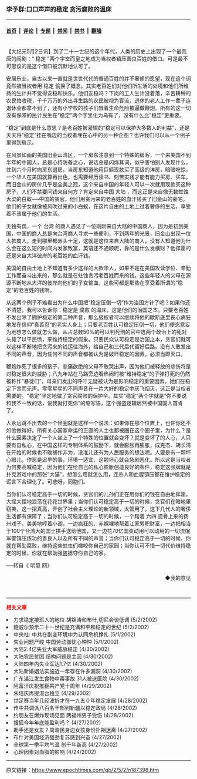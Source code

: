 ### 李予群:口口声声的稳定 贪污腐败的温床

---

#### [首页](../../../..?n187398) &nbsp;|&nbsp; [评论](../../../../../epoch-comment?n187398) &nbsp;|&nbsp; [专题](../../../../../epoch-special?n187398) &nbsp;|&nbsp; [禁闻](../../../../../epoch-news?n187398) &nbsp;|&nbsp; [禁书](../../../../../books?n187398) &nbsp;|&nbsp; [翻墙](https://github.com/gfw-breaker/nogfw/blob/master/README.md?n187398)


<div class="post_content" id="artbody" itemprop="articleBody">
 <!-- article content begin -->
 <p>
  <font color="#ffffff">
   (http://www.epochtimes.com)
  </font>
  <br/>
  【大纪元5月2日讯】到了二十一世纪的这个年代，人类的历史上出现了一个最荒唐的闹剧：“
  <ok href="https://www.epochtimes.com/gb/tag/%E7%A8%B3%E5%AE%9A.html">
   稳定
  </ok>
  ”两个字堂而皇之地成为当权者镇压善良百姓的借口。可是最不可思议的是这个借口被沉默地认可了。
 </p>
 <p>
  安居乐业，自古以来一直就是世世代代的普通百姓的并不奢侈的愿望，现在这个词竟然被当权者用
  <ok href="https://www.epochtimes.com/gb/tag/%E7%A8%B3%E5%AE%9A.html">
   稳定
  </ok>
  偷换了概念。其实老百姓们对他们所生活的处境和他们所维持的生计并不觉得安稳和快乐。他们安稳吗？下岗的工人生计没着落，辛苦耕种的农民怕收税，千千万万的外出寻生路的农民被视为盲流，退休的老人工作一辈子连退休金都拿不到了，还有小学校的孩子们冒着生命危险被逼做鞭炮。所有的这一切没有保障的民计民生在“稳定”两个字里化为乌有了，没有什么比“稳定”更重要。
 </p>
 <p>
  “稳定”到底是什么意思？是老百姓被灌输的“稳定可以保护大多数人的利益”，还是天天将“稳定”挂在嘴边的当权者埋在心中的另一种企图？也许我们可以从一个例子里得到启示。
 </p>
 <p>
  在风景如画的美国旧金山湾区，一个房东注意到一个特殊的房客，一个来美国不到半年的中国人，总是心持防备之心，说话总是闪烁其词，似乎害怕别人发现什么，住到六个月时向房东退房，当房东知道他用巨额现款买了高级的洋房，暗暗吃惊，一个华人在美国就算再出色，也需要经历读书、刻苦实践才能有能力买房、买车，而旧金山的房价几乎是全美之冠，这个来自中国的年轻人可以一次就用现款买这种房子，人们不禁要问钱来自何方？肯定来自中国
  <ok href="/news/epochnews/home/_cn.html">
   大陆
  </ok>
  ，而这正是来自像无数蛀蚀大梁的白蚁──中国的贪官。他们用贪污来的老百姓的血汗钱买了旧金山的豪宅。他们的子女就像被风吹过来的小白蚁，在这片自由的土地上过着奢侈的生活，享受着不该属于他们的生活。
 </p>
 <p>
  无独有偶，一个
  <ok href="/news/epochnews/home/_tw.html">
   台湾
  </ok>
  的商人遇见了一位刚刚来自大陆的中国商人，因为是初到美国，中国的商人总是向台湾商人寻求一些便利，不到两年的光景，旧金山出现一位大款商人，走到哪里都派头十足，这就是这位来自大陆的商人，没有人知道他为什么会在这么短的时间内发家致富，英语还不通顺呢，靠的是什么发横财？他挥霍的还是来自大洋彼岸的老百姓的血汗钱。
 </p>
 <p>
  美国的自由土地上不知道有多少这样的大款华人，如果不是在美国攻读学位、辛勤工作而奋斗出来的，那么就是在蛀蚀贪污老百姓而来的钱。这些年轻人的父母在源源不断地从大洋的彼岸向他们的子女输血，这些可都是那些在享受着所谓的“稳定”的老百姓的钱啊。
 </p>
 <p>
  从这两个例子不难看出为什么中国把“稳定压倒一切”作为治国方针了吧？如果你还不清楚，我可以告诉你：稳定是
  <ok href="/news/epochnews/home/_f315.htm">
   腐败
  </ok>
  的温床，这是他们的治国之本。只要老百姓不发出除了拥护稳定的第二种声音，那么极权者可以继续将他的歇斯底里丧心病狂地发在信仰“真善忍”的老实人身上；只要老百姓认可稳定压倒一切，他们便恣意妄为地想怎么做就怎么做，从占总数50%的可以判死刑的官中选两个政治上的死对头毙了以平民愤，来维持稳定的假象。只要民众认可稳定是治国之本，贪官们就可以这样不断地把贪污来的钱运往海外，给自己和三代后代留好后路。没有人敢发出不同的声音，因为任何不同的声音都被认为是破坏稳定的因素，必须当即灭口。
 </p>
 <p>
  鞭炮炸死了很多的孩子，悲痛欲绝的父母不敢哭出声，因为他们被释放的悲伤将是对稳定很大的威胁；八九年站在马路旁边看热闹时被“维持稳定”的子弹打死的仍然被称作“暴徒们”，母亲们发出的呼吁无疑被认为是影响稳定的重要因素，她们在稳定下言而无声。零零星星的不同声音在一片大好的稳定中灰飞烟灭，这正是当权者需要的。“稳定”坚定地做了贪官腐败的保护伞。其实“稳定”两个字就是“你不要说和我不一致的话，说我就打死你”的缩写语，这个强盗逻辑居然被中国国人首肯了。
 </p>
 <p>
  人永远跳不出去的一个怪圈就是这样一个说法：如果你在那个位置上，也许你还不如他做得好。所有关心国家命运的正直的人士也都被圈在这个圈子里，为什么？是什么因素决定了一个人坐上了一个特殊的位置就会变坏？就是变坏了的人心，人只要有自私心，在中国这样的专制体系的鼓励下，就会膨胀再膨胀，成克杰、胡长清在开始的时候也不敢胡作非为，没准儿还有为人民服务的想法呢。人要是有一颗坏心眼儿，作恶是迟早的事，环境一适宜，这颗坏心就会急剧恶化。所以这是当权者为何要高喊稳定，因为他们在给自己的私心膨胀创造良好的条件，稳定这张牌就是扑克游戏中的那张“大猫”，想怎么用就怎么用，连杀人和血腥镇压都在维护稳定的谎言下合理化了。可悲呀，同胞们。
 </p>
 <p>
  当你们认可稳定高于一切的时候，贪官们的儿孙们正在用你们的钱在自由地挥霍，大摇大摆地浪荡在花花世界里；当你们认可稳定高于一切的时候，贪官们在暗地里窃笑，这一招真高，开创了社会主义理论的新领域，太管用了，这下几代人的奢侈生活都有保障了；当你们认可稳定高于一切的时候，一个踏着
  <ok href="/news/epochnews/home/_f1102.htm">
   六四
  </ok>
  遗骨上来的扬州戏子，美美地哼着小调，一边疯狂的、赤裸裸地帮着江家累积财富，一边把相当于100个台湾大的国土拱手送给他国，又一边花70亿国资动用可以动用的一切流氓军警镇压炼功的善良人以及所有不同的声音；当你们认可稳定高于一切的时候，你就在帮助腐败，维持这些蛀虫们噬咬你自己的家园；当你认可不惜一切代价维持稳定的时候，你就在帮助强盗掳夺你自己的家。
 </p>
 <p>
  ──转自《
  <ok href="http://www.minghui.ca">
   明慧
  </ok>
  网》
 </p>
 <div align="right">
  <ok href="sendmail.asp?p=pinglunfankui&amp;subject=评论文章读者反馈&amp;body=您好﹐我读了贵网站的文章《李予群" 口口声声的稳定="" 贪污腐败的温床》后﹐="">
   ◆我的意见
  </ok>
 </div>
 <p>
  <font color="#ffffff">
   (http://www.dajiyuan.com)
  </font>
 </p>
 <hr/>
 <p>
  <font color="red">
   <b>
    相关文章
   </b>
  </font>
  <br/>
 </p>
 <li>
  <ok href="/news/epochnews/big5/2002/5/2/187349.htm">
   力求稳定接班人的地位  胡锦涛和布什,切尼会谈低调
  </ok>
  (5/2/2002)
  <li>
   <ok href="/news/epochnews/big5/2002/5/2/187344.htm">
    鲍威尔预示二十一世纪是充满和平和稳定的世纪
   </ok>
   (5/2/2002)
   <li>
    <ok href="/news/epochnews/big5/2002/5/1/187251.htm">
     中央社: 中共在剧变环境中为认同危机挣扎
    </ok>
    (5/1/2002)
    <li>
     <ok href="/news/epochnews/big5/2002/5/1/187110.htm">
      失业问题严峻 中国劳动部忧心忡忡
     </ok>
     (5/1/2002)
     <li>
      <ok href="/news/epochnews/big5/2002/4/30/186893.htm">
       大陆2.4亿失业大军威胁稳定
      </ok>
      (4/30/2002)
      <li>
       <ok href="/news/epochnews/big5/2002/4/30/186890.htm">
        大陆农民贫困 结构问题是主因
       </ok>
       (4/30/2002)
       <li>
        <ok href="/news/epochnews/big5/2002/4/30/186880.htm">
         大陆四年内失业军达1.7亿
        </ok>
        (4/30/2002)
        <li>
         <ok href="/news/epochnews/big5/2002/4/30/186861.htm">
          大陆新婚姻法实施近一年存在许多漏洞
         </ok>
         (4/30/2002)
         <li>
          <ok href="/news/epochnews/big5/2002/4/30/186840.htm">
           广东湛江发生食物中毒事故 31人被送医院
          </ok>
          (4/30/2002)
          <li>
           <ok href="/news/epochnews/big5/2002/4/29/186719.htm">
            阿富汗庆祝推翻共产党十周年
           </ok>
           (4/29/2002)
           <li>
            <ok href="/news/epochnews/big5/2002/4/29/186686.htm">
             朱培庆再提港台独立
            </ok>
            (4/29/2002)
            <li>
             <ok href="/news/epochnews/big5/2002/4/28/186621.htm">
              世足赛当年几经波折才在一九五０年稳定发展
             </ok>
             (4/28/2002)
             <li>
              <ok href="/news/epochnews/big5/2002/4/28/186595.htm">
               传中共调派八百名干部到新疆以稳定政局
              </ok>
              (4/28/2002)
              <li>
               <ok href="/news/epochnews/big5/2002/4/28/186473.htm">
                约朋友在爆炸现场见面 两福州男子受伤
               </ok>
               (4/28/2002)
               <li>
                <ok href="/news/epochnews/big5/2002/4/27/186295.htm">
                 搜狐今年年底能盈利吗？
                </ok>
                (4/27/2002)
                <li>
                 <ok href="/news/epochnews/big5/2002/4/27/186280.htm">
                  助手还是女友？周渝民身边女孩身份扑朔迷离
                 </ok>
                 (4/27/2002)
                 <li>
                  <ok href="/news/epochnews/big5/2002/4/27/186274.htm">
                   布什对美国经济强劲复苏感到兴奋
                  </ok>
                  (4/27/2002)
                  <li>
                   <ok href="/news/epochnews/big5/2002/4/27/186230.htm">
                    全球第一季平均气温 创千年新高
                   </ok>
                   (4/27/2002)
                   <li>
                    <ok href="/news/epochnews/big5/2002/4/24/185635.htm">
                     心理因素对血脂的影响
                    </ok>
                    (4/24/2002)
                    <br/>
                    <!-- article content end -->
                    <div id="below_article_ad">
                    </div>
                   </li>
                  </li>
                 </li>
                </li>
               </li>
              </li>
             </li>
            </li>
           </li>
          </li>
         </li>
        </li>
       </li>
      </li>
     </li>
    </li>
   </li>
  </li>
 </li>
</div>


---

原文链接：https://www.epochtimes.com/gb/2/5/2/n187398.htm